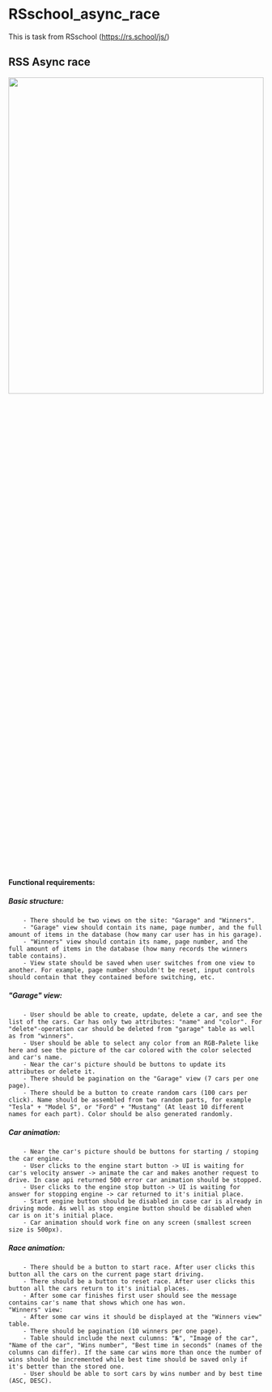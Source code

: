 # RSschool_async_race
This is task from RSschool (https://rs.school/js/)
## RSS Async race

<img src="https://user-images.githubusercontent.com/70891441/122167094-26af6a80-ce83-11eb-8fc5-db0a7d391b04.png" width=100% height=40%>

#### Functional requirements:

##### Basic structure:
        - There should be two views on the site: "Garage" and "Winners".
        - "Garage" view should contain its name, page number, and the full amount of items in the database (how many car user has in his garage).
        - "Winners" view should contain its name, page number, and the full amount of items in the database (how many records the winners table contains).
        - View state should be saved when user switches from one view to another. For example, page number shouldn't be reset, input controls should contain that they contained before switching, etc.
##### "Garage" view:
        - User should be able to create, update, delete a car, and see the list of the cars. Car has only two attributes: "name" and "color". For "delete"-operation car should be deleted from "garage" table as well as from "winners".
        - User should be able to select any color from an RGB-Palete like here and see the picture of the car colored with the color selected and car's name.
        - Near the car's picture should be buttons to update its attributes or delete it.
        - There should be pagination on the "Garage" view (7 cars per one page).
        - There should be a button to create random cars (100 cars per click). Name should be assembled from two random parts, for example "Tesla" + "Model S", or "Ford" + "Mustang" (At least 10 different names for each part). Color should be also generated randomly.
##### Car animation:
        - Near the car's picture should be buttons for starting / stoping the car engine.
        - User clicks to the engine start button -> UI is waiting for car's velocity answer -> animate the car and makes another request to drive. In case api returned 500 error car animation should be stopped.
        - User clicks to the engine stop button -> UI is waiting for answer for stopping engine -> car returned to it's initial place.
        - Start engine button should be disabled in case car is already in driving mode. As well as stop engine button should be disabled when car is on it's initial place.
        - Car animation should work fine on any screen (smallest screen size is 500px).
##### Race animation:
        - There should be a button to start race. After user clicks this button all the cars on the current page start driving.
        - There should be a button to reset race. After user clicks this button all the cars return to it's initial places.
        - After some car finishes first user should see the message contains car's name that shows which one has won.
    "Winners" view:
        - After some car wins it should be displayed at the "Winners view" table.
        - There should be pagination (10 winners per one page).
        - Table should include the next culumns: "№", "Image of the car", "Name of the car", "Wins number", "Best time in seconds" (names of the columns can differ). If the same car wins more than once the number of wins should be incremented while best time should be saved only if it's better than the stored one.
        - User should be able to sort cars by wins number and by best time (ASC, DESC).

